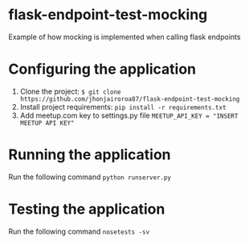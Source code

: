 # flask-endpoint-test-mocking
Example of how mocking is implemented when calling flask endpoints

# Configuring the application

1. Clone the project:
`$ git clone https://github.com/jhonjairoroa87/flask-endpoint-test-mocking`
2. Install project requirements:
`pip install -r requirements.txt`
3. Add meetup.com key to settings.py file
`MEETUP_API_KEY = "INSERT MEETUP API KEY"`

# Running the application
Run the following command
`python runserver.py`

# Testing the application
Run the following command
`nosetests -sv`
